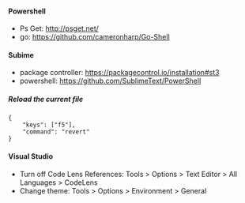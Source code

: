 #### Powershell

* Ps Get: http://psget.net/
* go: https://github.com/cameronharp/Go-Shell

#### Subime

* package controller: https://packagecontrol.io/installation#st3
* powershell: https://github.com/SublimeText/PowerShell

##### Reload the current file
```
{
    "keys": ["f5"],
    "command": "revert"
}
```

#### Visual Studio

* Turn off Code Lens References: Tools > Options > Text Editor > All Languages > CodeLens
* Change theme: Tools > Options > Environment > General 
